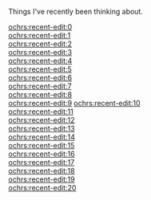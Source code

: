 Things I've recently been thinking about.

<ochrs:recent-edit:0>  
<ochrs:recent-edit:1>  
<ochrs:recent-edit:2>  
<ochrs:recent-edit:3>  
<ochrs:recent-edit:4>  
<ochrs:recent-edit:5>  
<ochrs:recent-edit:6>  
<ochrs:recent-edit:7>  
<ochrs:recent-edit:8>  
<ochrs:recent-edit:9>
<ochrs:recent-edit:10>  
<ochrs:recent-edit:11>  
<ochrs:recent-edit:12>  
<ochrs:recent-edit:13>  
<ochrs:recent-edit:14>  
<ochrs:recent-edit:15>  
<ochrs:recent-edit:16>  
<ochrs:recent-edit:17>  
<ochrs:recent-edit:18>  
<ochrs:recent-edit:19>  
<ochrs:recent-edit:20>  
